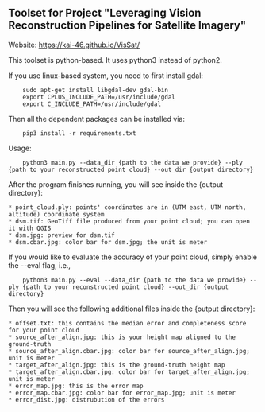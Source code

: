 ## Toolset for Project "Leveraging Vision Reconstruction Pipelines for Satellite Imagery"

Website: https://kai-46.github.io/VisSat/

This toolset is python-based. It uses python3 instead of python2.

If you use linux-based system, you need to first install gdal:
```{r, engine='bash', count_lines}
    sudo apt-get install libgdal-dev gdal-bin
    export CPLUS_INCLUDE_PATH=/usr/include/gdal
    export C_INCLUDE_PATH=/usr/include/gdal
```

Then all the dependent packages can be installed via:
```{r, engine='bash', count_lines}
    pip3 install -r requirements.txt
```

Usage:
```{r, engine='bash', count_lines}
    python3 main.py --data_dir {path to the data we provide} --ply {path to your reconstructed point cloud} --out_dir {output directory}
```

After the program finishes running, you will see inside the {output directory}:
    
    * point_cloud.ply: points' coordinates are in (UTM east, UTM north, altitude) coordinate system
    * dsm.tif: GeoTiff file produced from your point cloud; you can open it with QGIS
    * dsm.jpg: preview for dsm.tif
    * dsm.cbar.jpg: color bar for dsm.jpg; the unit is meter

If you would like to evaluate the accuracy of your point cloud, simply enable the --eval flag, i.e.,
```{r, engine='bash', count_lines}
    python3 main.py --eval --data_dir {path to the data we provide} --ply {path to your reconstructed point cloud} --out_dir {output directory}
```

Then you will see the following additional files inside the {output directory}:

    * offset.txt: this contains the median error and completeness score for your point cloud
    * source_after_align.jpg: this is your height map aligned to the ground-truth
    * source_after_align.cbar.jpg: color bar for source_after_align.jpg; unit is meter
    * target_after_align.jpg: this is the ground-truth height map
    * target_after_align.cbar.jpg: color bar for target_after_align.jpg; unit is meter
    * error_map.jpg: this is the error map
    * error_map.cbar.jpg: color bar for error_map.jpg; unit is meter
    * error_dist.jpg: distrubution of the errors
